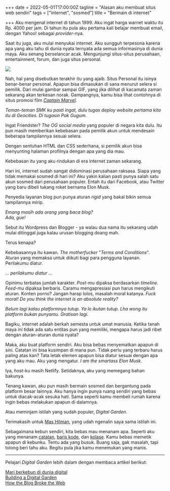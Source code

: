 +++
date = 2022-05-01T17:00:00Z
tagline = "Alasan aku membuat situs web sendiri"
tags = ["internet", "sosmed"]
title = "Bermain di internet"

+++
Aku mengenal internet di tahun 1999. Aku ingat harga warnet waktu itu Rp. 4000 per jam. Di tahun itu pula aku pertama kali belajar membuat email, dengan Yahoo! sebagai _provider_-nya.

Saat itu juga, aku mulai menyukai internet. Aku sungguh terpesona karena apa yang aku tahu di dunia nyata ternyata ada semua informasinya di dunia maya. Aku senang berselancar acak. Mengunjungi situs-situs perusahaan, entertainment, forum, dan juga situs personal.

![](https://i.ibb.co/mbkkYbH/original-4114-1439490615-4.png)

Nah, hal yang disebutkan terakhir itu yang ajaib. Situs Personal itu isinya benar-benar personal. Apapun bisa dimasukan di sana menurut selera si pemilik. Dari mulai gambar sampai GIF, yang jika dilihat di kacamata zaman sekarang akan terkesan norak. Gampangnya, kamu bisa lihat contohnya di situs promosi film [_Captain Marvel_](https://www.marvel.com/captainmarvel/).

_Teman-teman SMK ku pasti ingat, dulu tugas deploy website pertama kita itu di Geocities. Di tugasin Pak Gugum._

Ingat Friendster? _The OG social media_ yang populer di negara kita dulu. Itu pun masih memberikan kebebasan pada pemilik akun untuk mendesain beberapa tampilannya sesuai selera.

Dengan sentuhan HTML dan CSS sederhana, si pemilik akun bisa menyunting halaman profilnya dengan apa yang dia mau.

Kebebasan itu yang aku rindukan di era internet zaman sekarang.

Hari ini, internet sudah sangat didominasi perusahaan raksasa. Siapa yang tidak memakai sosmed di hari ini? Aku yakin kalian pasti punya salah satu akun sosmed dari perusahaan populer. Entah itu dari Facebook, atau Twitter yang baru dibeli tukang roket bernama Elon Musk.

Penyedia layanan blog pun punya aturan _rigid_ yang bakal bikin semua tampilannya mirip.

_Emang masih ada orang yang baca blog?  
Ada, gue!_

Sebut itu Wordpress dan Blogger - ya walau dua nama itu sekarang udah mulai ditinggal juga kalau urusan blogging doang mah.

Terus kenapa?

Kebebasannya itu kawan. _The motherfucker_ "_Terms and Conditions_". Aturan yang memaksa untuk diikuti bagi para pengguna layanan. Perilakumu diatur.

_... perilakumu diatur ..._

Opinimu terbatas jumlah karakter. _Post_-mu dipaksa berdasarkan _timeline_. _Feed_-mu dipaksa berbaris. Caramu mengapresiasi pun harus mengikuti aturan. Konten porno? Jangan harap lolos, masalah moral katanya. _Fuck moral! Do you think the internet is an absolute reality?_

_Belum lagi kalau platformnya tutup. Ya lo ikutan tutup_. _Lha wong itu platform bukan punyamu. Gratisan lagi._

Bagiku, internet adalah berkah semesta untuk umat manusia. Ketika tanah maya ini tidak ada satu entitas pun yang memiliki, mengapa harus jadi ribet dengan aturan-aturan dunia nyata?

Maka, aku buat platform sendiri. Aku bisa bebas menyematkan apapun di sini. Catatan ini bisa kusimpan di mana pun. Tidak perlu yang terbaru harus paling atas kan? Tata letak elemen apapun bisa diatur sesuai dengan apa yang aku mau. Aku yang mengatur. _I am the smartass Elon Musk_.

Iya, _host_-ku masih Netlify. Setidaknya, aku yang memegang bahan bakunya.

Tenang kawan, aku pun masih bermain sosmed dan bergantung pada platform besar lainnya. Aku hanya ingin punya ruang sendiri yang bebas untuk diacak-acak sesuka hati. Sama seperti kamu membeli rumah karena ingin bebas melakukan apapun di dalamnya.

Atau meminjam istilah yang sudah populer, _Digital Garden_.

Terimakasih untuk [Mas Hilman](https://hilman.space), yang udah ngenalin saya sama istilah ini.

Sebagaimana kebun sendiri, kita bebas mau menanam apa. Seperti aku yang menanam [catatan](/catatan/), [baris kode](/karya-koding/), dan [kolase](/artwork/). Kamu bebas memetik apapun di kebunku. Tentu ada yang busuk. Buang saja, gak masalah, tapi tolong beri tahu aku. Begitu pula jika kamu menemukan yang manis.

***

Pelajari _Digital Garden_ lebih dalam dengan membaca artikel berikut:

[Mari berkebun di dunia digital](https://hilman.space/kebun-digital/)  
[Building a Digital Garden](https://tomcritchlow.com/2019/02/17/building-digital-garden/)  
[How the Blog Broke the Web](https://stackingthebricks.com/how-blogs-broke-the-web/)